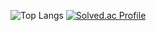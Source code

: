 ![Top Langs](https://github-readme-stats.vercel.app/api/top-langs/?username=So-Myoung&hide=html,css&layout=compact&langs_count=10)
[![Solved.ac Profile](http://mazassumnida.wtf/api/generate_badge?boj=so_myoung)](https://solved.ac/so_myoung)
